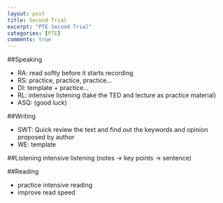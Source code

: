 ```yaml
---
layout: post
title: Second Trial
excerpt: "PTE Second Trial"
categories: [PTE]
comments: true
---
```


##Speaking
* RA: read softly before it starts recording
* RS: practice, practice, practice...
* DI: template + practice...
* RL: intensive listening (take the TED and lecture as practice material)
* ASQ: (good luck)

##Writing
* SWT: Quick review the text and find out the keywords and opinion proposed by author
* WE: template

##Listening
intensive listening (notes -> key points -> sentence)

##Reading
* practice intensive reading 
* improve read speed
